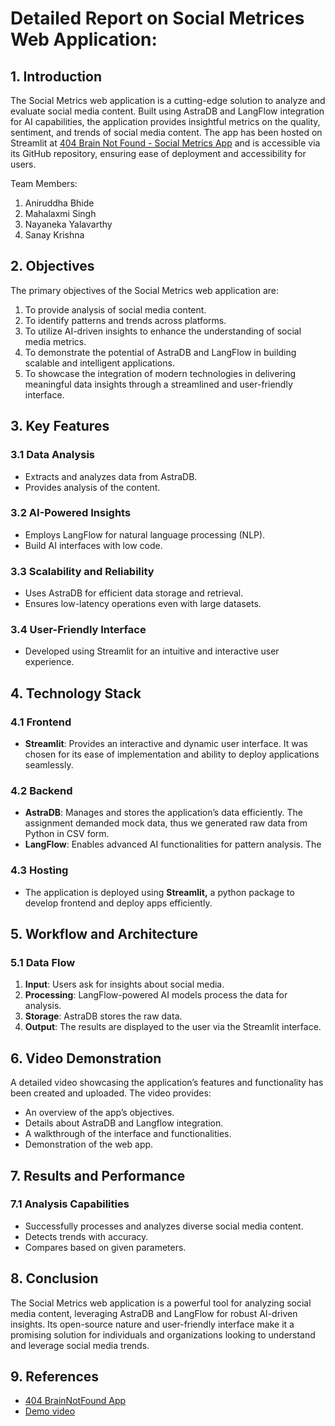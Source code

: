 # **Detailed Report on Social Metrices Web Application:** 

## **1\. Introduction**

The Social Metrics web application is a cutting-edge solution to analyze and evaluate social media content. Built using AstraDB and LangFlow integration for AI capabilities, the application provides insightful metrics on the quality, sentiment, and trends of social media content. The app has been hosted on Streamlit at [404 Brain Not Found \- Social Metrics App](https://404brainnotfound-level-super-mind.streamlit.app/) and is accessible via its GitHub repository, ensuring ease of deployment and accessibility for users.

Team Members:

1. Aniruddha Bhide  
2. Mahalaxmi Singh  
3. Nayaneka Yalavarthy  
4. Sanay Krishna

## **2\. Objectives**

The primary objectives of the Social Metrics web application are:

1. To provide analysis of social media content.  
2. To identify patterns and trends across platforms.  
3. To utilize AI-driven insights to enhance the understanding of social media metrics.  
4. To demonstrate the potential of AstraDB and LangFlow in building scalable and intelligent applications.  
5. To showcase the integration of modern technologies in delivering meaningful data insights through a streamlined and user-friendly interface.

## **3\. Key Features**

### **3.1 Data Analysis**

* Extracts and analyzes data from AstraDB.  
* Provides analysis of the content.

### **3.2 AI-Powered Insights**

* Employs LangFlow for natural language processing (NLP).  
* Build AI interfaces with low code.

### **3.3 Scalability and Reliability**

* Uses AstraDB for efficient data storage and retrieval.  
* Ensures low-latency operations even with large datasets.

### **3.4 User-Friendly Interface**

* Developed using Streamlit for an intuitive and interactive user experience.

## **4\. Technology Stack**

### **4.1 Frontend**

* **Streamlit**: Provides an interactive and dynamic user interface. It was chosen for its ease of implementation and ability to deploy applications seamlessly.

### **4.2 Backend**

* **AstraDB**: Manages and stores the application’s data efficiently. The assignment demanded mock data, thus we generated raw data from Python in CSV form.   
* **LangFlow**: Enables advanced AI functionalities for pattern analysis. The 

### 

### **4.3 Hosting**

* The application is deployed using **Streamlit,** a python package to develop frontend and deploy apps efficiently.

## 

## 

## **5\. Workflow and Architecture**

### **5.1 Data Flow**

1. **Input**: Users ask for insights about social media.  
2. **Processing**: LangFlow-powered AI models process the data for analysis.  
3. **Storage**: AstraDB stores the raw data.  
4. **Output**: The results are displayed to the user via the Streamlit interface.

## **6\. Video Demonstration**

A detailed video showcasing the application’s features and functionality has been created and uploaded. The video provides:

* An overview of the app’s objectives.  
* Details about AstraDB and Langflow integration.  
* A walkthrough of the interface and functionalities.  
* Demonstration of the web app.

## **7\. Results and Performance**

### **7.1 Analysis Capabilities**

* Successfully processes and analyzes diverse social media content.  
* Detects trends with accuracy.  
* Compares based on given parameters. 

## **8\. Conclusion**

The Social Metrics web application is a powerful tool for analyzing social media content, leveraging AstraDB and LangFlow for robust AI-driven insights. Its open-source nature and user-friendly interface make it a promising solution for individuals and organizations looking to understand and leverage social media trends.

## 

## **9\. References**

* [404 BrainNotFound App](https://404brainnotfound-level-super-mind.streamlit.app/)  
* [Demo video](https://youtu.be/mi5EbTXi7WI)
